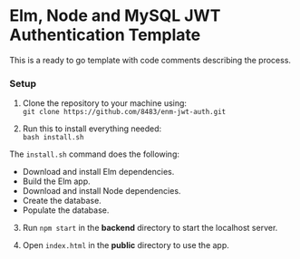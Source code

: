 # Elm, Node and MySQL JWT Authentication Template

This is a ready to go template with code comments describing the process.  

### Setup  

1. Clone the repository to your machine using:  
`git clone https://github.com/8483/enm-jwt-auth.git`

2. Run this to install everything needed:  
`bash install.sh`

The `install.sh` command does the following:
- Download and install Elm dependencies.
- Build the Elm app.  
- Download and install Node dependencies.
- Create the database.
- Populate the database.

3. Run `npm start` in the **backend** directory to start the localhost server.  

4. Open `index.html` in the **public** directory to use the app.
